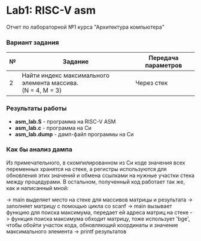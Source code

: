 # Lab1: RISC-V asm

Отчет по лабораторной №1 курса "Архитектура компьютера"

### Вариант задания

№|Задание|Передача параметров
-|-------|-------------------
2|Найти индекс максимального элемента массива.<br/>(N = 4, M = 3)|Через стек

### Результаты работы

* **asm_lab.S** - программа на RISC-V ASM
* **asm_lab.c** - программа на Си
* **asm_lab.dump** - дамп-файл программы на Си

### Как бы анализ дампа

Из примечательного, в скомпилированном из Си коде значения всех переменных хранятся на стеке, а регистры используются для обновления этих значений и обмена ссылками на нужные участки стека между процедурами. В остальном, полученный код работает так же, как и написанный мной:

-> main выделяет место на стеке для массивов матрицы и результата 
-> заполняет матрицу с помощью цикла со scanf 
-> main вызывает функцию для поиска максимума, передает ей адреса матриц на стеке 
-> функция поиска максимума обходит матрицу, тоже использует 'bge', чтобы обойти участок кода, обновляющий координаты и значение максимального элемента
-> printf результатов